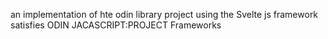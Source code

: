 an implementation of hte odin library project using
the Svelte js framework
satisfies ODIN JACASCRIPT:PROJECT Frameworks

